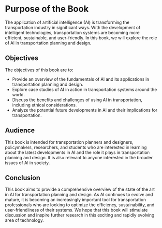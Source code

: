 Purpose of the Book
============================================

The application of artificial intelligence (AI) is transforming the transportation industry in significant ways. With the development of intelligent technologies, transportation systems are becoming more efficient, sustainable, and user-friendly. In this book, we will explore the role of AI in transportation planning and design.

Objectives
----------

The objectives of this book are to:

* Provide an overview of the fundamentals of AI and its applications in transportation planning and design.
* Explore case studies of AI in action in transportation systems around the world.
* Discuss the benefits and challenges of using AI in transportation, including ethical considerations.
* Analyze the potential future developments in AI and their implications for transportation.

Audience
--------

This book is intended for transportation planners and designers, policymakers, researchers, and students who are interested in learning about the latest developments in AI and the role it plays in transportation planning and design. It is also relevant to anyone interested in the broader issues of AI in society.

Conclusion
----------

This book aims to provide a comprehensive overview of the state of the art in AI for transportation planning and design. As AI continues to evolve and mature, it is becoming an increasingly important tool for transportation professionals who are looking to optimize the efficiency, sustainability, and user-friendliness of their systems. We hope that this book will stimulate discussion and inspire further research in this exciting and rapidly evolving area of technology.
